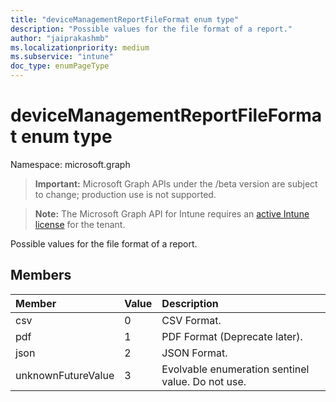 ```yaml
---
title: "deviceManagementReportFileFormat enum type"
description: "Possible values for the file format of a report."
author: "jaiprakashmb"
ms.localizationpriority: medium
ms.subservice: "intune"
doc_type: enumPageType
---
```


# deviceManagementReportFileFormat enum type

Namespace: microsoft.graph
> **Important:** Microsoft Graph APIs under the /beta version are subject to change; production use is not supported.

> **Note:** The Microsoft Graph API for Intune requires an [active Intune license](https://go.microsoft.com/fwlink/?linkid=839381) for the tenant.


Possible values for the file format of a report.

## Members
|Member|Value|Description|
|:---|:---|:---|
|csv|0|CSV Format.|
|pdf|1|PDF Format (Deprecate later).|
|json|2|JSON Format.|
|unknownFutureValue|3|Evolvable enumeration sentinel value. Do not use.|
